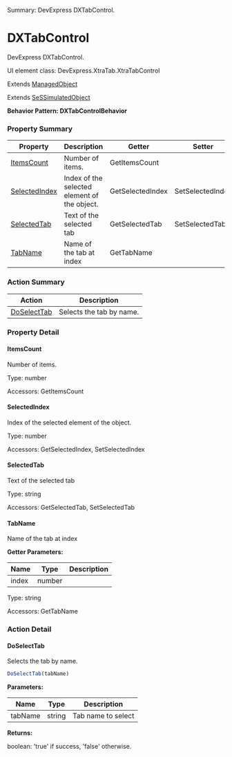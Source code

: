 Summary: DevExpress DXTabControl.

# DXTabControl

DevExpress DXTabControl.
 
UI element class: DevExpress.XtraTab.XtraTabControl

Extends [ManagedObject](ManagedObject.md)

Extends [SeSSimulatedObject](SeSSimulatedObject.md)





**Behavior Pattern: DXTabControlBehavior**


<!-- ============================== property summary ========================== -->

	

### Property Summary

| **Property** | **Description** | **Getter** | **Setter** |
| ------------ | --------------- | ---------- | ---------- |
| [ItemsCount](#itemscount) | Number of items. | GetItemsCount |  |
| [SelectedIndex](#selectedindex) | Index of the selected element of the object. | GetSelectedIndex | SetSelectedIndex |
| [SelectedTab](#selectedtab) | Text of the selected tab | GetSelectedTab | SetSelectedTab |
| [TabName](#tabname) | Name of the tab at index | GetTabName |  |



	
<!-- ============================== action summary ========================== -->



### Action Summary

|  **Action** | **Description** | 
| ----------- | --------------- |
|	[DoSelectTab](#doselecttab) | Selects the tab by name. |




<!-- ============================== property detail ========================== -->
	
### Property Detail
		
<a name="ItemsCount"></a>
#### ItemsCount


Number of items.

			
	
			
Type: number
			
			
Accessors: GetItemsCount
			
		
<a name="SelectedIndex"></a>
#### SelectedIndex


Index of the selected element of the object.

			
	
			
Type: number
			
			
Accessors: GetSelectedIndex, SetSelectedIndex
			
		
<a name="SelectedTab"></a>
#### SelectedTab


Text of the selected tab

			
	
			
Type: string
			
			
Accessors: GetSelectedTab, SetSelectedTab
			
		
<a name="TabName"></a>
#### TabName


Name of the tab at index

			
**Getter Parameters:**

| **Name** | **Type** | **Description** |
| -------- | -------- | --------------- |	
| index | number |  |


	
			
Type: string
			
			
Accessors: GetTabName
			
		
	
	
<!-- ============================== action detail ========================== -->
	
### Action Detail
		
<a name="DoSelectTab"></a>    
#### DoSelectTab

Selects the tab by name.

```javascript
DoSelectTab(tabName) 
```


**Parameters:**

|	**Name** | **Type** | **Description** |
| ---------- | -------- | --------------- |
| tabName | string |	Tab name to select |




**Returns:**

boolean: 'true' if success, 'false' otherwise.



<a name="see.also.dxtabcontrol.doselecttab"></a>

	

